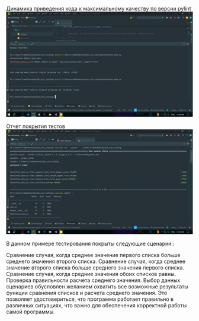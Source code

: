 Динамика приведения кода к максимальному качеству по версии pylint
![Alt text](pylint_test.png)

Отчет покрытия тестов
![Alt text](coverage_test.png)

В данном примере тестирования покрыты следующие сценарии::

Сравнение случая, когда среднее значение первого списка больше среднего значения второго списка.
Сравнение случая, когда среднее значение второго списка больше среднего значения первого списка.
Сравнение случая, когда средние значения обоих списков равны.
Проверка правильности расчета среднего значения.
Выбор данных сценариев обусловлен желанием охватить все возможные результаты функции сравнения списков и расчета среднего значения. Это позволяет удостовериться, что программа работает правильно в различных ситуациях, что важно для обеспечения корректной работы самой программы.
